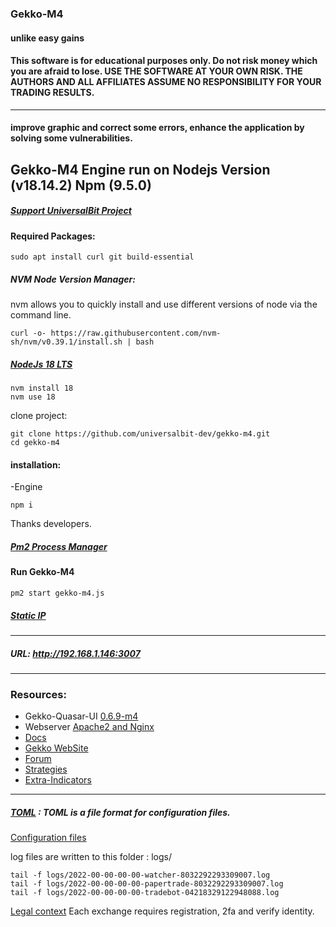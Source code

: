 ### Gekko-M4
#### unlike easy gains
#### This software is for educational purposes only. Do not risk money which you are afraid to lose. USE THE SOFTWARE AT YOUR OWN RISK. THE AUTHORS AND ALL AFFILIATES ASSUME NO RESPONSIBILITY FOR YOUR TRADING RESULTS.
-----

#### improve graphic and correct some errors, enhance the application by solving some vulnerabilities.
Gekko-M4 Engine run on Nodejs Version (v18.14.2) Npm (9.5.0)
-----

##### [Support UniversalBit Project](https://github.com/universalbit-dev/universalbit-dev/tree/main/support)

#### Required Packages:

```
sudo apt install curl git build-essential
```

##### NVM Node Version Manager:
nvm allows you to quickly install and use different versions of node via the command line.
```
curl -o- https://raw.githubusercontent.com/nvm-sh/nvm/v0.39.1/install.sh | bash
```

##### [NodeJs 18 LTS](https://nodejs.org/en/download/)

```
nvm install 18
nvm use 18
```

clone project:
```
git clone https://github.com/universalbit-dev/gekko-m4.git
cd gekko-m4
```

#### installation:

-Engine
```
npm i
```
Thanks developers.

##### [Pm2 Process Manager](https://pm2.keymetrics.io/docs/usage/quick-start/)

#### Run Gekko-M4
```
pm2 start gekko-m4.js
```

##### [Static IP](https://github.com/universalbit-dev/gekko-m4/blob/master/docs/ip.md)
---
##### URL: http://192.168.1.146:3007
---

### Resources:

* Gekko-Quasar-UI [0.6.9-m4](https://github.com/universalbit-dev/gekko-quasar-ui)
* Webserver [Apache2 and Nginx](https://github.com/universalbit-dev/gekko-m4/blob/master/docs/webserver.md)
* [Docs](https://github.com/universalbit-dev/gekko-m4/tree/master/docs)
* [Gekko WebSite](https://gekko.wizb.it/docs/installation/installing_gekko.html)
* [Forum](https://forum.gekko.wizb.it/)
* [Strategies](https://github.com/xFFFFF/Gekko-Strategies)
* [Extra-Indicators](https://github.com/Gab0/gekko-extra-indicators)
---

##### [TOML](https://toml.io/en/) : TOML is a file format for configuration files. 
[Configuration files](https://github.com/universalbit-dev/gekko-m4/tree/master/config)

log files are written to this folder : logs/
```
tail -f logs/2022-00-00-00-00-watcher-8032292293309007.log
tail -f logs/2022-00-00-00-00-papertrade-8032292293309007.log
tail -f logs/2022-00-00-00-00-tradebot-04218329122948088.log
```
[Legal context](https://www.europarl.europa.eu/cmsdata/150761/TAX3%20Study%20on%20cryptocurrencies%20and%20blockchain.pdf)
Each exchange requires registration, 2fa and verify identity.
